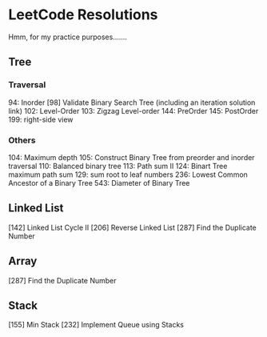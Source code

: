 # LeetCode Resolutions

Hmm, for my practice purposes.......

## Tree

### Traversal

94: Inorder
[98] Validate Binary Search Tree (including an iteration solution link)
102: Level-Order
103: Zigzag Level-order
144: PreOrder
145: PostOrder 
199: right-side view

### Others

104: Maximum depth
105: Construct Binary Tree from preorder and inorder traversal
110: Balanced binary tree
113: Path sum II
124: Binart Tree maximum path sum
129: sum root to leaf numbers
236: Lowest Common Ancestor of a Binary Tree
543: Diameter of Binary Tree

## Linked List

[142] Linked List Cycle II
[206] Reverse Linked List
[287] Find the Duplicate Number

## Array

[287] Find the Duplicate Number

## Stack

[155] Min Stack
[232] Implement Queue using Stacks